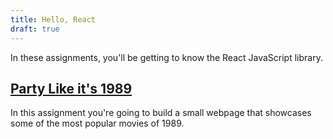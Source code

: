 ```yaml
---
title: Hello, React
draft: true
---
```


In these assignments, you'll be getting to know the React JavaScript library.

## [Party Like it's 1989](./party-like-its-1989)

In this assignment you're going to build a small webpage that showcases some of the most popular movies of 1989.
